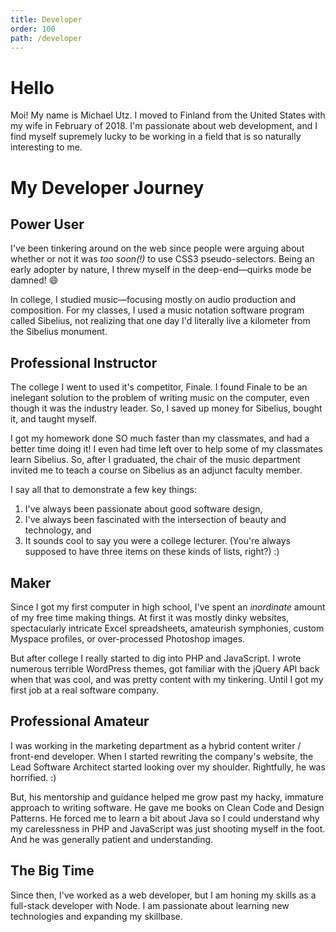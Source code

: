 ```yaml
---
title: Developer
order: 100
path: /developer
---
```


# Hello

Moi! My name is Michael Utz. I moved to Finland from the United States with my
wife in February of 2018. I'm passionate about web development, and I find
myself supremely lucky to be working in a field that is so naturally interesting
to me.

# My Developer Journey

## Power User

I've been tinkering around on the web since people were arguing about whether or
not it was _too soon(!)_ to use CSS3 pseudo-selectors. Being an early adopter by
nature, I threw myself in the deep-end—quirks mode be damned! :smile:

In college, I studied music—focusing mostly on audio production and composition.
For my classes, I used a music notation software program called Sibelius, not
realizing that one day I'd literally live a kilometer from the Sibelius
monument.

## Professional Instructor

The college I went to used it's competitor, Finale. I found Finale to be an
inelegant solution to the problem of writing music on the computer, even though
it was the industry leader. So, I saved up money for Sibelius, bought it, and
taught myself.

I got my homework done SO much faster than my classmates, and had a better time
doing it! I even had time left over to help some of my classmates learn
Sibelius. So, after I graduated, the chair of the music department invited me to
teach a course on Sibelius as an adjunct faculty member.

I say all that to demonstrate a few key things:

1. I've always been passionate about good software design,
2. I've always been fascinated with the intersection of beauty and technology,
   and
3. It sounds cool to say you were a college lecturer. (You're always supposed to
   have three items on these kinds of lists, right?) :)

## Maker

Since I got my first computer in high school, I've spent an _inordinate_ amount
of my free time making things. At first it was mostly dinky websites,
spectacularly intricate Excel spreadsheets, amateurish symphonies, custom
Myspace profiles, or over-processed Photoshop images.

But after college I really started to dig into PHP and JavaScript. I wrote
numerous terrible WordPress themes, got familiar with the jQuery API back when
that was cool, and was pretty content with my tinkering. Until I got my first
job at a real software company.

## Professional Amateur

I was working in the marketing department as a hybrid content writer / front-end
developer. When I started rewriting the company's website, the Lead Software
Architect started looking over my shoulder. Rightfully, he was horrified. :)

But, his mentorship and guidance helped me grow past my hacky, immature approach
to writing software. He gave me books on Clean Code and Design Patterns. He
forced me to learn a bit about Java so I could understand why my carelessness in
PHP and JavaScript was just shooting myself in the foot. And he was generally
patient and understanding.

## The Big Time

Since then, I've worked as a web developer, but I am honing my
skills as a full-stack developer with Node. I am passionate about learning new
technologies and expanding my skillbase.
